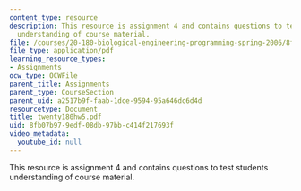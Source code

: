 ```yaml
---
content_type: resource
description: This resource is assignment 4 and contains questions to test students
  understanding of course material.
file: /courses/20-180-biological-engineering-programming-spring-2006/8fb07b979edf08db97bbc414f217693f_twenty180hw5.pdf
file_type: application/pdf
learning_resource_types:
- Assignments
ocw_type: OCWFile
parent_title: Assignments
parent_type: CourseSection
parent_uid: a2517b9f-faab-1dce-9594-95a646dc6d4d
resourcetype: Document
title: twenty180hw5.pdf
uid: 8fb07b97-9edf-08db-97bb-c414f217693f
video_metadata:
  youtube_id: null
---
```

This resource is assignment 4 and contains questions to test students understanding of course material.

